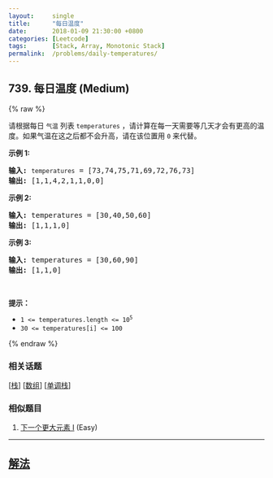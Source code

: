 ```yaml
---
layout:     single
title:      "每日温度"
date:       2018-01-09 21:30:00 +0800
categories: [Leetcode]
tags:       [Stack, Array, Monotonic Stack]
permalink:  /problems/daily-temperatures/
---
```


## 739. 每日温度 (Medium)

{% raw %}

<p>请根据每日 <code>气温</code> 列表 <code>temperatures</code> ，<span style="font-size:10.5pt"><span style="font-family:Calibri"><span style="font-size:10.5000pt"><span style="font-family:宋体"><font face="宋体">请计算在每一天需要等几天才会有更高的温度</font></span></span></span></span>。如果气温在这之后都不会升高，请在该位置用 <code>0</code> 来代替。</p>

<p><strong>示例 1:</strong></p>

<pre>
<strong>输入:</strong> <code>temperatures</code> = [73,74,75,71,69,72,76,73]
<strong>输出:</strong> [1,1,4,2,1,1,0,0]
</pre>

<p><strong>示例 2:</strong></p>

<pre>
<strong>输入:</strong> temperatures = [30,40,50,60]
<strong>输出:</strong> [1,1,1,0]
</pre>

<p><strong>示例 3:</strong></p>

<pre>
<strong>输入:</strong> temperatures = [30,60,90]
<strong>输出: </strong>[1,1,0]</pre>

<p> </p>

<p><strong>提示：</strong></p>

<ul>
	<li><code>1 <= temperatures.length <= 10<sup>5</sup></code></li>
	<li><code>30 <= temperatures[i] <= 100</code></li>
</ul>

{% endraw %}

### 相关话题
  [[栈](https://github.com/awesee/leetcode/tree/main/tag/stack/README.md)]
  [[数组](https://github.com/awesee/leetcode/tree/main/tag/array/README.md)]
  [[单调栈](https://github.com/awesee/leetcode/tree/main/tag/monotonic-stack/README.md)]

### 相似题目
  1. [下一个更大元素 I](/problems/next-greater-element-i) (Easy)

---

## [解法](https://github.com/awesee/leetcode/tree/main/problems/daily-temperatures)
